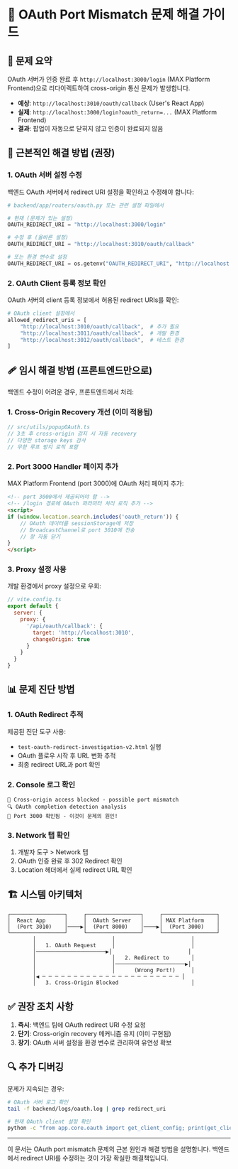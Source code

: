 # 🔧 OAuth Port Mismatch 문제 해결 가이드

## 🚨 문제 요약

OAuth 서버가 인증 완료 후 `http://localhost:3000/login` (MAX Platform Frontend)으로 리다이렉트하여 cross-origin 통신 문제가 발생합니다.

- **예상**: `http://localhost:3010/oauth/callback` (User's React App)
- **실제**: `http://localhost:3000/login?oauth_return=...` (MAX Platform Frontend)
- **결과**: 팝업이 자동으로 닫히지 않고 인증이 완료되지 않음

## 🎯 근본적인 해결 방법 (권장)

### 1. OAuth 서버 설정 수정

백엔드 OAuth 서버에서 redirect URI 설정을 확인하고 수정해야 합니다:

```python
# backend/app/routers/oauth.py 또는 관련 설정 파일에서

# 현재 (문제가 있는 설정)
OAUTH_REDIRECT_URI = "http://localhost:3000/login"

# 수정 후 (올바른 설정)
OAUTH_REDIRECT_URI = "http://localhost:3010/oauth/callback"

# 또는 환경 변수로 설정
OAUTH_REDIRECT_URI = os.getenv("OAUTH_REDIRECT_URI", "http://localhost:3010/oauth/callback")
```

### 2. OAuth Client 등록 정보 확인

OAuth 서버의 client 등록 정보에서 허용된 redirect URIs를 확인:

```python
# OAuth client 설정에서
allowed_redirect_uris = [
    "http://localhost:3010/oauth/callback",  # 추가 필요
    "http://localhost:3011/oauth/callback",  # 개발 환경
    "http://localhost:3012/oauth/callback",  # 테스트 환경
]
```

## 🩹 임시 해결 방법 (프론트엔드만으로)

백엔드 수정이 어려운 경우, 프론트엔드에서 처리:

### 1. Cross-Origin Recovery 개선 (이미 적용됨)

```typescript
// src/utils/popupOAuth.ts
// 3초 후 cross-origin 감지 시 자동 recovery
// 다양한 storage keys 검사
// 무한 루프 방지 로직 포함
```

### 2. Port 3000 Handler 페이지 추가

MAX Platform Frontend (port 3000)에 OAuth 처리 페이지 추가:

```html
<!-- port 3000에서 제공되어야 함 -->
<!-- /login 경로에 OAuth 파라미터 처리 로직 추가 -->
<script>
if (window.location.search.includes('oauth_return')) {
    // OAuth 데이터를 sessionStorage에 저장
    // BroadcastChannel로 port 3010에 전송
    // 창 자동 닫기
}
</script>
```

### 3. Proxy 설정 사용

개발 환경에서 proxy 설정으로 우회:

```javascript
// vite.config.ts
export default {
  server: {
    proxy: {
      '/api/oauth/callback': {
        target: 'http://localhost:3010',
        changeOrigin: true
      }
    }
  }
}
```

## 📊 문제 진단 방법

### 1. OAuth Redirect 추적

제공된 진단 도구 사용:
- `test-oauth-redirect-investigation-v2.html` 실행
- OAuth 플로우 시작 후 URL 변화 추적
- 최종 redirect URL과 port 확인

### 2. Console 로그 확인

```
🚨 Cross-origin access blocked - possible port mismatch
🔍 OAuth completion detection analysis
🚨 Port 3000 확인됨 - 이것이 문제의 원인!
```

### 3. Network 탭 확인

1. 개발자 도구 > Network 탭
2. OAuth 인증 완료 후 302 Redirect 확인
3. Location 헤더에서 실제 redirect URL 확인

## 🏗️ 시스템 아키텍처

```
┌─────────────────┐     ┌─────────────────┐     ┌─────────────────┐
│  React App      │     │  OAuth Server   │     │ MAX Platform    │
│  (Port 3010)    │────▶│  (Port 8000)    │────▶│  (Port 3000)    │
└─────────────────┘     └─────────────────┘     └─────────────────┘
        │                        │                        │
        │   1. OAuth Request     │                        │
        │──────────────────────▶│                        │
        │                        │   2. Redirect to       │
        │                        │──────────────────────▶│
        │                        │      (Wrong Port!)     │
        │◀ ─ ─ ─ ─ ─ ─ ─ ─ ─ ─ ─ ─ ─ ─ ─ ─ ─ ─ ─ ─ ─ ─ │
        │   3. Cross-Origin Blocked                       │
```

## ✅ 권장 조치 사항

1. **즉시**: 백엔드 팀에 OAuth redirect URI 수정 요청
2. **단기**: Cross-origin recovery 메커니즘 유지 (이미 구현됨)
3. **장기**: OAuth 서버 설정을 환경 변수로 관리하여 유연성 확보

## 🔍 추가 디버깅

문제가 지속되는 경우:

```bash
# OAuth 서버 로그 확인
tail -f backend/logs/oauth.log | grep redirect_uri

# 현재 OAuth client 설정 확인
python -c "from app.core.oauth import get_client_config; print(get_client_config())"
```

---

이 문서는 OAuth port mismatch 문제의 근본 원인과 해결 방법을 설명합니다.
백엔드에서 redirect URI를 수정하는 것이 가장 확실한 해결책입니다.